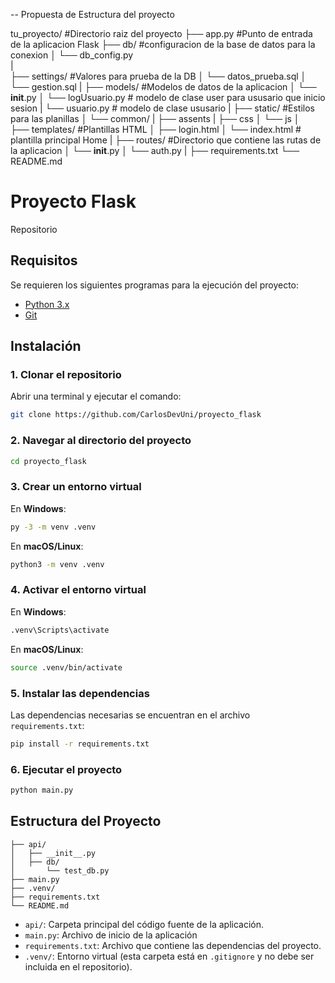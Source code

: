 --  Propuesta de Estructura del proyecto

tu_proyecto/              #Directorio raiz del proyecto
├── app.py                #Punto de entrada de la aplicacion Flask
├── db/                   #configuracion de la base de datos para la conexion
│   └── db_config.py  
|   
├── settings/             #Valores para prueba de la DB
│   └── datos_prueba.sql
│   └── gestion.sql 
| 
├── models/               #Modelos de datos de la aplicacion
│   └── __init__.py
│   └── logUsuario.py     # modelo de clase user para ususario que inicio sesion
|   └── usuario.py        # modelo de clase ususario
|
├── static/               #Estilos para las planillas
│   └── common/
|        ├── assents
|        ├── css
│        └── js
│       
├── templates/            #Plantillas HTML
│   ├── login.html
│   └── index.html        # plantilla principal Home
|
├── routes/               #Directorio que contiene las rutas de la aplicacion
│   └── __init__.py
│   └── auth.py 
|
├── requirements.txt 
└── README.md 

# Proyecto Flask

Repositorio 

## Requisitos

Se requieren los siguientes programas para la ejecución del proyecto:

- [Python 3.x](https://www.python.org/downloads/)
- [Git](https://git-scm.com/)

## Instalación

### 1. Clonar el repositorio

Abrir una terminal y ejecutar el comando:

```bash
git clone https://github.com/CarlosDevUni/proyecto_flask
```

### 2. Navegar al directorio del proyecto

```bash
cd proyecto_flask
```

### 3. Crear un entorno virtual

En **Windows**:

```bash
py -3 -m venv .venv
```

En **macOS/Linux**:

```bash
python3 -m venv .venv
```

### 4. Activar el entorno virtual

En **Windows**:

```bash
.venv\Scripts\activate
```

En **macOS/Linux**:

```bash
source .venv/bin/activate
```

### 5. Instalar las dependencias

Las dependencias necesarias se encuentran en el archivo `requirements.txt`:

```bash
pip install -r requirements.txt
```

### 6. Ejecutar el proyecto

```bash
python main.py
```

## Estructura del Proyecto

```
├── api/
│   ├── __init__.py
│   ├── db/
│       └── test_db.py
├── main.py
├── .venv/
├── requirements.txt
└── README.md
```

- `api/`: Carpeta principal del código fuente de la aplicación.
- `main.py`: Archivo de inicio de la aplicación
- `requirements.txt`: Archivo que contiene las dependencias del proyecto.
- `.venv/`: Entorno virtual (esta carpeta está en `.gitignore` y no debe ser incluida en el repositorio).